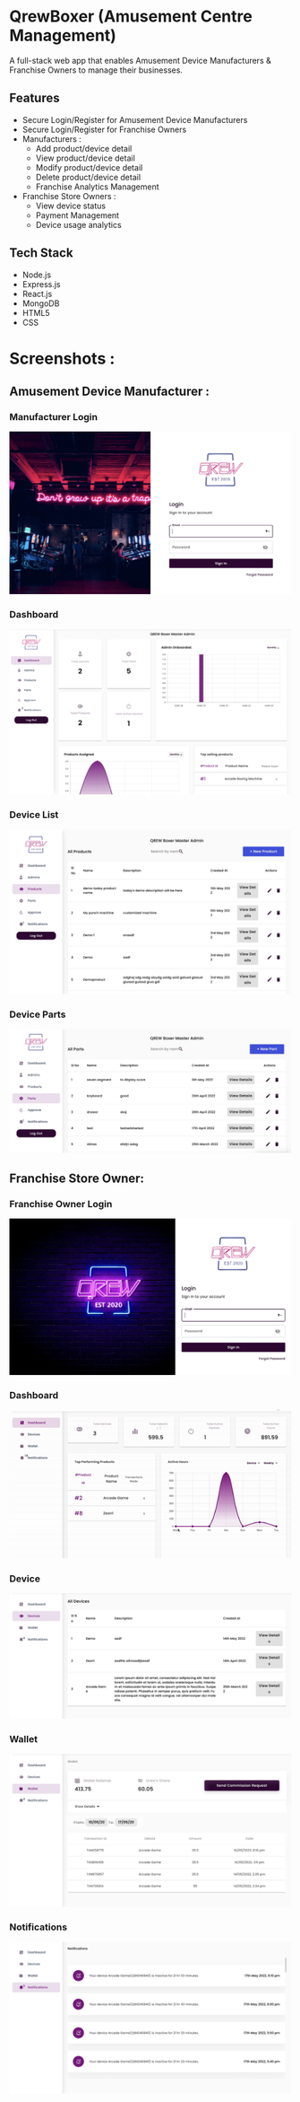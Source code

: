 # QrewBoxer (Amusement Centre Management)

A full-stack web app that enables Amusement Device Manufacturers & Franchise Owners to manage their businesses.

## Features
- Secure Login/Register for Amusement Device Manufacturers 
- Secure Login/Register for Franchise Owners
- Manufacturers :
  - Add product/device detail
  - View product/device detail
  - Modify product/device detail
  - Delete product/device detail
  - Franchise Analytics Management
- Franchise Store Owners :
  - View device status
  - Payment Management
  - Device usage analytics

## Tech Stack
- Node.js
- Express.js
- React.js
- MongoDB
- HTML5 
- CSS 

# Screenshots : 

## Amusement Device Manufacturer : 

### Manufacturer Login

![](/Images/admin%20login.jpg)

### Dashboard 


![](/Images/dashboard.png)


### Device List
![](/Images/device%20list.jpg)

### Device Parts 
![](/Images/devicepartsjpg.jpg)



## Franchise Store Owner:

###  Franchise Owner Login
![](/Images/franchise%20login.jpg)

### Dashboard 
![](/Images/franchise_dashboard.gif)

### Device 
![](/Images/Device_detail.jpg)

### Wallet
![](/Images/Wallet.jpg)

### Notifications 
![](/Images/Notifs.jpg)


